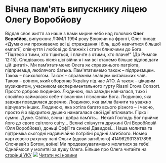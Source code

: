 
# Вічна пам&#39;ять випускнику ліцею Олегу Воробйову
Віддав своє життя за наше з вами мирне небо над головою **Олег Воробйов**, випускник ЛФМЛ 1994 року
Воюючи на фронті, Олег писав: «Думаю ми проживаємо всі ці страждання і біль, щоб навчитися більшої емпатії, співчуття і любові до ближніх і стати ближчими до Бога. “Тіштеся з тими, хто тішиться, і плачте з отими, хто плаче!” (До Римлян 12:15). Сподіваюсь після цієї війни я і ми всі станемо більше відповідати цій цитаті».
Ми пам’ятатимемо Олега як справжнього патріота, підприємця, люблячого батька.
Пам'ятатимемо також – підприємцем.
Також – психологом.
Також – справжнім знавцем китайських чаїв.
Також – воїном, який обороняв Україну під час АТО.
А також – цікавим музикантом, учасником експериментального гурту Riasni Drova Consort.
Просто доброю людиною.
Людиною, яка завжди навчалася, тихо і спокійно займалася себе-пізнанням і пізнанням Бога.
Людиною, яка завжди поводилася доречно.
Людиною, яка вміла бачити та уважно відчувати інших.
Людиною, яка хотіла багато всього різного – і чесно, просто й з відкритою душею намагалася свої ідеї втілювати.
Гірко і сумно. Дуже. Світла, вічна і добра пам’ять...
Нехай Господь Бог прийме його до свого світлого світу...
Великі співчуття дружині Олі Воробйовій (Оля Воробйова), доньці Софії та синові Давидові...
Наша молитва та підтримка сьогодні надзвичайно потрібні родині загиблого. Номер карткового рахунку пані Ольги (вдови загиблого) 4149629313517898.
Спочивай з Богом, воїне! Ми продовжуватимемо молитися за тебе! Єднаймося у молитві за душу Олега.
Більше про Олега читайте на [сторінці УКУ](https://www.facebook.com/UkrainianCatholicUniversity/posts/5457545484277209)
![](/images/вічна-память-випускнику-ліцею-олегу-воробйову/олег_воробйов.jpg)
[Читати усі новини](/news)
       